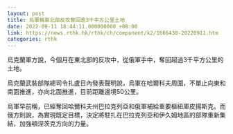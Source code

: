 ```yaml
---
layout: post
title: 烏軍稱東北部反攻奪回逾3千平方公里土地
date: 2022-09-11 18:44:11.000000000 +08:00
link: https://news.rthk.hk/rthk/ch/component/k2/1666430-20220911.htm
categories: rthk
---
```


烏克蘭軍方說，今個月在東北部的反攻中，從俄軍手中，奪回超過3千平方公里的土地。

烏克蘭武裝部隊總司令扎盧日內發表聲明說，烏軍在哈爾科夫周圍，不單止向東和南面推進，亦向北面推進，目前距離邊境50公里。

烏軍早前稱，已經奪回哈爾科夫州巴拉克列亞和俄軍補給重要樞紐庫皮揚斯克。而俄方則說，為實現既定目標，決定將駐扎在巴拉克列亞和伊久姆地區的部隊重新集結，加強頓涅茨克方向的力量。
